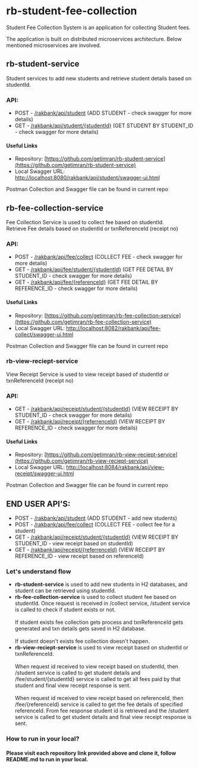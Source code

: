 # rb-student-fee-collection

Student Fee Collection System is an application for collecting Student fees.

The application is built on distributed microservices architecture. Below mentioned microservices are involved.

## rb-student-service
Student services to add new students and retrieve student details based on studentId.
### API:
* POST - [/rakbank/api/student](/rakbank/api/student) (ADD STUDENT - check swagger for more details)
* GET - [/rakbank/api/student/{studentId}](/rakbank/api/student/{studentId}) (GET STUDENT BY STUDENT_ID - check swagger for more details)

#### Useful Links    
* Repository: [https://github.com/getimran/rb-student-service](https://github.com/getimran/rb-student-service)
* Local Swagger URL: [http://localhost:8080/rakbank/api/student/swagger-ui.html](http://localhost:8080/rakbank/api/student/swagger-ui.html)

Postman Collection and Swagger file can be found in current repo

## rb-fee-collection-service
Fee Collection Service is used to collect fee based on studentId. \
Retrieve Fee details based on studentId or txnReferenceId (receipt no)

### API:
* POST - [/rakbank/api/fee/collect](/rakbank/api/fee/collect) (COLLECT FEE - check swagger for more details)
* GET - [/rakbank/api/fee/student/{studentId}](/rakbank/api/fee/student/{studentId}) (GET FEE DETAIL BY STUDENT_ID - check swagger for more details)
* GET - [/rakbank/api/fee/{referenceId}](/rakbank/api/fee/{referenceId}) (GET FEE DETAIL BY REFERENCE_ID - check swagger for more details)

#### Useful Links
* Repository: [https://github.com/getimran/rb-fee-collection-service](https://github.com/getimran/rb-fee-collection-service)
* Local Swagger URL: [http://localhost:8082/rakbank/api/fee-collect/swagger-ui.html](http://localhost:8082/rakbank/api/fee-collect/swagger-ui.html)

Postman Collection and Swagger file can be found in current repo

### rb-view-reciept-service
View Receipt Service is used to view receipt based of studentId or txnReferenceId (receipt no)
### API:
* GET - [/rakbank/api/receipt/student/{studentId}](/rakbank/api/receipt/student/{studentId}) (VIEW RECEIPT BY STUDENT_ID - check swagger for more details)
* GET - [/rakbank/api/receipt/{referrenceId}](/rakbank/api/receipt/{referrenceId}) (VIEW RECEIPT BY REFERENCE_ID - check swagger for more details)

#### Useful Links  
* Repository: [https://github.com/getimran/rb-view-reciept-service](https://github.com/getimran/rb-view-reciept-service)
* Local Swagger URL: [http://localhost:8084/rakbank/api/view-receipt/swagger-ui.html](http://localhost:8084/rakbank/api/view-receipt/swagger-ui.html)
    
Postman Collection and Swagger file can be found in current repo

## END USER API'S:
* POST - [/rakbank/api/student](/rakbank/api/student) (ADD STUDENT - add new students)
* POST - [/rakbank/api/fee/collect](/rakbank/api/fee/collect) (COLLECT FEE - collect fee for a student)
* GET - [/rakbank/api/receipt/student/{studentId}](/rakbank/api/receipt/student/{studentId}) (VIEW RECEIPT BY STUDENT_ID - view receipt based on studentId)
* GET - [/rakbank/api/receipt/{referrenceId}](/rakbank/api/receipt/{referrenceId}) (VIEW RECEIPT BY REFERENCE_ID - view receipt based on referenceId)

### Let's understand flow

* <strong>rb-student-service</strong> is used to add new students in H2 databases, and student can be retrieved using studentId.
* <strong>rb-fee-collection-service</strong> is used to collect student fee based on studentId. Once request is received in /collect service, /student service is called to check if student exists or not. <br/><br/>
If student exists fee collection gets process and txnReferenceId gets generated and txn details gets saved in H2 database. <br/><br/>
If student doesn't exists fee collection doesn't happen.
* <strong>rb-view-reciept-service</strong> is used to view receipt based on studentId or txnReferenceId.
<br/><br/>
When request id received to view receipt based on studentId, then /student service is called to get student details and /fee/student/{studentId} service is called to get all fees paid by that student and final view receipt response is sent.
<br/><br/>
When request id received to view receipt based on referenceId, then /fee/{referenceId} service is called to get the fee details of specified referenceId. From fee response student id is retrieved and the /student service is called to get student details and final view receipt response is sent.


### How to run in your local?
#### Please visit each repository link provided above and clone it, follow README.md to run in your local.

